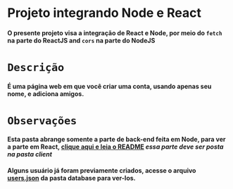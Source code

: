 # Projeto integrando Node e React


#### O presente projeto visa a integração de React e Node, por meio do `fetch` na parte do ReactJS and `cors` na parte do NodeJS



# `Descrição`

#### É uma página web em que você criar uma conta, usando apenas seu nome, e adiciona amigos.

# `Observações`

#### Esta pasta abrange somente a parte de back-end feita em Node, para ver a parte em React, [clique aqui e leia o README](https://github.com/ter-9001/ReactandNode---React-Part) _essa parte deve ser posta na pasta client_

#### Alguns usuário já foram previamente criados, acesse o arquivo [users.json](https://github.com/ter-9001/ReactAndNode/blob/master/database/users.json) da pasta database para ver-los.
